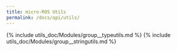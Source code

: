 ```yaml
---
title: micro-ROS Utils
permalink: /docs/api/utils/
---
```


{% include utils_doc/Modules/group__typeutils.md %}
{% include utils_doc/Modules/group__stringutils.md %}
